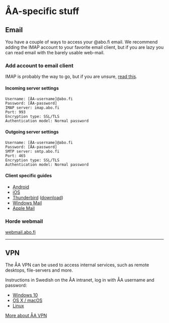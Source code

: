 # ÅA-specific stuff

## Email

You have a couple of ways to access your @abo.fi email. We recommend adding the IMAP account to your favorite email client, but if you are lazy you can read email with the barely usable web-mail.

### Add account to email client

IMAP is probably the way to go, but if you are unsure, [read this](http://www.pop2imap.com).

#### Incoming server settings

```text
Username: [ÅA-username]@abo.fi
Password: [ÅA-password]
IMAP server: imap.abo.fi
Port: 993
Encryption type: SSL/TLS
Authentication model: Normal password
```

#### Outgoing server settings

```text
Username: [ÅA-username]@abo.fi
Password: [ÅA-password]
SMTP server: smtp.abo.fi
Port: 465
Encryption type: SSL/TLS
Authentication model: Normal password
```

#### Client specific guides

* [Android](https://support.google.com/android/answer/2840815?hl=en)
* [iOS](https://support.apple.com/en-us/HT201320)
* [Thunderbird](https://support.mozilla.org/en-US/kb/automatic-account-configuration) ([download](https://www.mozilla.org/thunderbird/))
* [Windows Mail](https://support.office.com/en-us/article/set-up-email-in-the-mail-app-for-windows-10-7ff79e8b-439b-4b47-8ff9-3f9a33166c60)
* [Apple Mail](https://support.apple.com/guide/mail/set-up-mail-with-your-email-accounts-mail35803/mac)

### Horde webmail

[webmail.abo.fi](https://webmail.abo.fi)

---

## VPN

The ÅA VPN can be used to access internal services, such as remote desktops, file-servers and more.

Instructions in Swedish on the ÅA intranet, log in with ÅA username and password:

* [Windows 10](https://oldwww.abo.fi/stodenhet/vpn_windows10)
* [OS X / macOS](https://oldwww.abo.fi/stodenhet/l2tp_mac_os)
* [Linux](https://oldwww.abo.fi/stodenhet/l2tp_linux)

[More about ÅA VPN](https://oldwww.abo.fi/stodenhet/vpn)